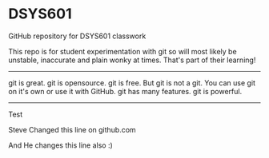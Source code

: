 # DSYS601
GitHub repository for DSYS601 classwork

This repo is for student experimentation with git so will most likely be unstable, inaccurate and plain wonky at times.
That's part of their learning!

**************
git is great. git is opensource. git is free. But git is not a git.
You can use git on it's own or use it with GitHub.
git has many features. git is powerful.
**************
Test

Steve Changed this line on github.com

And He changes this line also :)
